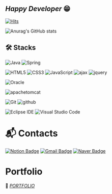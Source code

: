 ## *Happy Developer* 😁
[![Hits](https://hits.seeyoufarm.com/api/count/incr/badge.svg?url=https%3A%2F%2Fgithub.com%2FYongJinPark91%2FYongJinPark91&count_bg=%235BB0FF&title_bg=%23BBB9B9&icon=&icon_color=%23FFFFFF&title=Visit&edge_flat=false)](https://hits.seeyoufarm.com)

![Anurag's GitHub stats](https://github-readme-stats.vercel.app/api?username=YongJinPark91&show_icons=true&theme=radical)
  
## 🛠 Stacks 
![Java](https://img.shields.io/badge/Java-007396.svg?&style=for-the-badge&logo=Java&logoColor=white)
![Spring](https://img.shields.io/badge/Spring-6DB33F.svg?&style=for-the-badge&logo=Spring&logoColor=white)

![HTML5](https://img.shields.io/badge/HTML5-E34F26.svg?&style=for-the-badge&logo=HTML5&logoColor=white)
![CSS3](https://img.shields.io/badge/CSS3-1572B6.svg?&style=for-the-badge&logo=CSS3&logoColor=white)
![JavaScript](https://img.shields.io/badge/JavaScript-F7DF1E.svg?&style=for-the-badge&logo=JavaScript&logoColor=white)
![ajax](https://img.shields.io/badge/ajax-0769AD.svg?&style=for-the-badge&logo=ajax&logoColor=white)
![jquery](https://img.shields.io/badge/jquery-0769AD.svg?&style=for-the-badge&logo=jquery&logoColor=white)

![Oracle](https://img.shields.io/badge/Oracle-F80000.svg?&style=for-the-badge&logo=Oracle&logoColor=white)

![apachetomcat](https://img.shields.io/badge/apachetomcat-F8DC75.svg?&style=for-the-badge&logo=apachetomcat&logoColor=white)

![Git](https://img.shields.io/badge/Git-F05032.svg?&style=for-the-badge&logo=Git&logoColor=white)
![github](https://img.shields.io/badge/github-181717.svg?&style=for-the-badge&logo=github&logoColor=white)

![Eclipse IDE](https://img.shields.io/badge/Eclipse%20IDE-2C2255.svg?&style=for-the-badge&logo=Eclipse%20IDE&logoColor=white)
![Visual Studio Code](https://img.shields.io/badge/Visual%20Studio%20Code-007ACC.svg?&style=for-the-badge&logo=Visual%20Studio%20Code&logoColor=white)

# :mailbox_with_mail: Contacts
[![Notion Badge](http://img.shields.io/badge/Notion-black?style=for-the-badge&logo=notion&link=https://bit.ly/3QpT4eQ/)](https://bit.ly/3QpT4eQ/)
[![Gmail Badge](https://img.shields.io/badge/Gmail-d14836?style=for-the-badge&logo=Gmail&logoColor=white&link=mailto:skylock45@gmail.com)](mailto:skylock45@gmail.com)
[![Naver Badge](https://img.shields.io/badge/Naver-03C75A?style=for-the-badge&logo=Naver&logoColor=white&link=mailto:skylock45@naver.com)](mailto:skylock45@naver.com)

# Portfolio
🌱  <I>[PORTFOLIO](https://bit.ly/3QpT4eQ)</I>    
